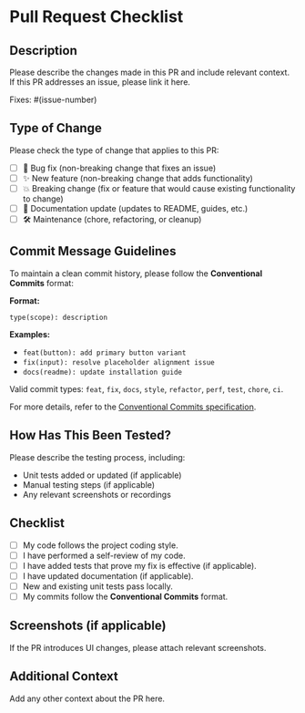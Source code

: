 # Pull Request Checklist

## Description
Please describe the changes made in this PR and include relevant context. If this PR addresses an issue, please link it here.

Fixes: #(issue-number)

## Type of Change

Please check the type of change that applies to this PR:

- [ ] 🐛 Bug fix (non-breaking change that fixes an issue)
- [ ] ✨ New feature (non-breaking change that adds functionality)
- [ ] 💥 Breaking change (fix or feature that would cause existing functionality to change)
- [ ] 📖 Documentation update (updates to README, guides, etc.)
- [ ] 🛠️ Maintenance (chore, refactoring, or cleanup)

## Commit Message Guidelines
To maintain a clean commit history, please follow the **Conventional Commits** format:

**Format:**
```
type(scope): description
```

**Examples:**
- `feat(button): add primary button variant`
- `fix(input): resolve placeholder alignment issue`
- `docs(readme): update installation guide`

Valid commit types: `feat`, `fix`, `docs`, `style`, `refactor`, `perf`, `test`, `chore`, `ci`.

For more details, refer to the [Conventional Commits specification](https://www.conventionalcommits.org/).

## How Has This Been Tested?
Please describe the testing process, including:
- Unit tests added or updated (if applicable)
- Manual testing steps (if applicable)
- Any relevant screenshots or recordings

## Checklist

- [ ] My code follows the project coding style.
- [ ] I have performed a self-review of my code.
- [ ] I have added tests that prove my fix is effective (if applicable).
- [ ] I have updated documentation (if applicable).
- [ ] New and existing unit tests pass locally.
- [ ] My commits follow the **Conventional Commits** format.

## Screenshots (if applicable)
If the PR introduces UI changes, please attach relevant screenshots.

## Additional Context
Add any other context about the PR here.
